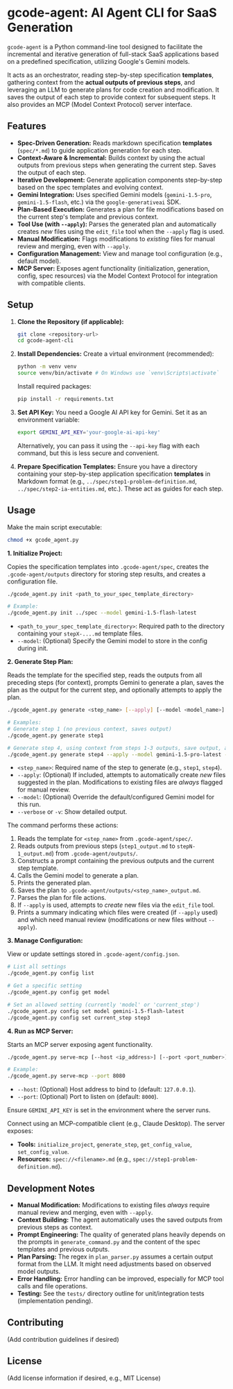 # gcode-agent: AI Agent CLI for SaaS Generation

`gcode-agent` is a Python command-line tool designed to facilitate the incremental and iterative generation of full-stack SaaS applications based on a predefined specification, utilizing Google's Gemini models.

It acts as an orchestrator, reading step-by-step specification **templates**, gathering context from the **actual outputs of previous steps**, and leveraging an LLM to generate plans for code creation and modification. It saves the output of each step to provide context for subsequent steps. It also provides an MCP (Model Context Protocol) server interface.

## Features

*   **Spec-Driven Generation:** Reads markdown specification **templates** (`spec/*.md`) to guide application generation for each step.
*   **Context-Aware & Incremental:** Builds context by using the actual outputs from previous steps when generating the current step. Saves the output of each step.
*   **Iterative Development:** Generate application components step-by-step based on the spec templates and evolving context.
*   **Gemini Integration:** Uses specified Gemini models (`gemini-1.5-pro`, `gemini-1.5-flash`, etc.) via the `google-generativeai` SDK.
*   **Plan-Based Execution:** Generates a plan for file modifications based on the current step's template and previous context.
*   **Tool Use (with `--apply`):** Parses the generated plan and automatically creates *new* files using the `edit_file` tool when the `--apply` flag is used.
*   **Manual Modification:** Flags modifications to *existing* files for manual review and merging, even with `--apply`.
*   **Configuration Management:** View and manage tool configuration (e.g., default model).
*   **MCP Server:** Exposes agent functionality (initialization, generation, config, spec resources) via the Model Context Protocol for integration with compatible clients.

## Setup

1.  **Clone the Repository (if applicable):**
    ```bash
    git clone <repository-url>
    cd gcode-agent-cli
    ```

2.  **Install Dependencies:**
    Create a virtual environment (recommended):
    ```bash
    python -m venv venv
    source venv/bin/activate # On Windows use `venv\Scripts\activate`
    ```
    Install required packages:
    ```bash
    pip install -r requirements.txt
    ```

3.  **Set API Key:**
    You need a Google AI API key for Gemini. Set it as an environment variable:
    ```bash
    export GEMINI_API_KEY='your-google-ai-api-key'
    ```
    Alternatively, you can pass it using the `--api-key` flag with each command, but this is less secure and convenient.

4.  **Prepare Specification Templates:**
    Ensure you have a directory containing your step-by-step application specification **templates** in Markdown format (e.g., `../spec/step1-problem-definition.md`, `../spec/step2-ia-entities.md`, etc.). These act as guides for each step.

## Usage

Make the main script executable:
```bash
chmod +x gcode_agent.py
```

**1. Initialize Project:**

Copies the specification templates into `.gcode-agent/spec`, creates the `.gcode-agent/outputs` directory for storing step results, and creates a configuration file.

```bash
./gcode_agent.py init <path_to_your_spec_template_directory>

# Example:
./gcode_agent.py init ../spec --model gemini-1.5-flash-latest
```
*   `<path_to_your_spec_template_directory>`: Required path to the directory containing your `stepX-....md` template files.
*   `--model`: (Optional) Specify the Gemini model to store in the config during init.

**2. Generate Step Plan:**

Reads the template for the specified step, reads the outputs from all preceding steps (for context), prompts Gemini to generate a plan, saves the plan as the output for the current step, and optionally attempts to apply the plan.

```bash
./gcode_agent.py generate <step_name> [--apply] [--model <model_name>] [--verbose]

# Examples:
# Generate step 1 (no previous context, saves output)
./gcode_agent.py generate step1

# Generate step 4, using context from steps 1-3 outputs, save output, attempt to apply
./gcode_agent.py generate step4 --apply --model gemini-1.5-pro-latest -v
```
*   `<step_name>`: Required name of the step to generate (e.g., `step1`, `step4`).
*   `--apply`: (Optional) If included, attempts to automatically create *new* files suggested in the plan. Modifications to existing files are *always* flagged for manual review.
*   `--model`: (Optional) Override the default/configured Gemini model for this run.
*   `--verbose` or `-v`: Show detailed output.

The command performs these actions:
1.  Reads the template for `<step_name>` from `.gcode-agent/spec/`.
2.  Reads outputs from previous steps (`step1_output.md` to `stepN-1_output.md`) from `.gcode-agent/outputs/`.
3.  Constructs a prompt containing the previous outputs and the current step template.
4.  Calls the Gemini model to generate a plan.
5.  Prints the generated plan.
6.  Saves the plan to `.gcode-agent/outputs/<step_name>_output.md`.
7.  Parses the plan for file actions.
8.  If `--apply` is used, attempts to *create* new files via the `edit_file` tool.
9.  Prints a summary indicating which files were created (if `--apply` used) and which need manual review (modifications or new files without `--apply`).

**3. Manage Configuration:**

View or update settings stored in `.gcode-agent/config.json`.

```bash
# List all settings
./gcode_agent.py config list

# Get a specific setting
./gcode_agent.py config get model

# Set an allowed setting (currently 'model' or 'current_step')
./gcode_agent.py config set model gemini-1.5-flash-latest
./gcode_agent.py config set current_step step3
```

**4. Run as MCP Server:**

Starts an MCP server exposing agent functionality.

```bash
./gcode_agent.py serve-mcp [--host <ip_address>] [--port <port_number>]

# Example:
./gcode_agent.py serve-mcp --port 8080
```
*   `--host`: (Optional) Host address to bind to (default: `127.0.0.1`).
*   `--port`: (Optional) Port to listen on (default: `8000`).

Ensure `GEMINI_API_KEY` is set in the environment where the server runs.

Connect using an MCP-compatible client (e.g., Claude Desktop). The server exposes:
*   **Tools:** `initialize_project`, `generate_step`, `get_config_value`, `set_config_value`.
*   **Resources:** `spec://<filename>.md` (e.g., `spec://step1-problem-definition.md`).

## Development Notes

*   **Manual Modification:** Modifications to existing files *always* require manual review and merging, even with `--apply`.
*   **Context Building:** The agent automatically uses the saved outputs from previous steps as context.
*   **Prompt Engineering:** The quality of generated plans heavily depends on the prompts in `generate_command.py` and the content of the spec templates and previous outputs.
*   **Plan Parsing:** The regex in `plan_parser.py` assumes a certain output format from the LLM. It might need adjustments based on observed model outputs.
*   **Error Handling:** Error handling can be improved, especially for MCP tool calls and file operations.
*   **Testing:** See the `tests/` directory outline for unit/integration tests (implementation pending).

## Contributing

(Add contribution guidelines if desired)

## License

(Add license information if desired, e.g., MIT License)
